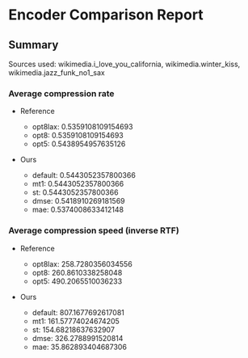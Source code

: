 
# Encoder Comparison Report

## Summary

Sources used: wikimedia.i_love_you_california, wikimedia.winter_kiss, wikimedia.jazz_funk_no1_sax

### Average compression rate

  - Reference
    - opt8lax: 0.5359108109154693
    - opt8: 0.5359108109154693
    - opt5: 0.5438954957635126

  - Ours
    - default: 0.5443052357800366
    - mt1: 0.5443052357800366
    - st: 0.5443052357800366
    - dmse: 0.5418910269181569
    - mae: 0.5374008633412148


### Average compression speed (inverse RTF)
  - Reference
    - opt8lax: 258.7280356034556
    - opt8: 260.8610338258048
    - opt5: 490.2065510036233

  - Ours
    - default: 807.1677692617081
    - mt1: 161.57774024674205
    - st: 154.68218637632907
    - dmse: 326.2788991520814
    - mae: 35.862893404687306


